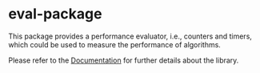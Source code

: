 # eval-package

This package provides a performance evaluator, i.e., counters and timers, which could be used to measure the performance of algorithms.

Please refer to the [Documentation] for further details about the library.

[Documentation]: https://hiconfit.manleviet.info